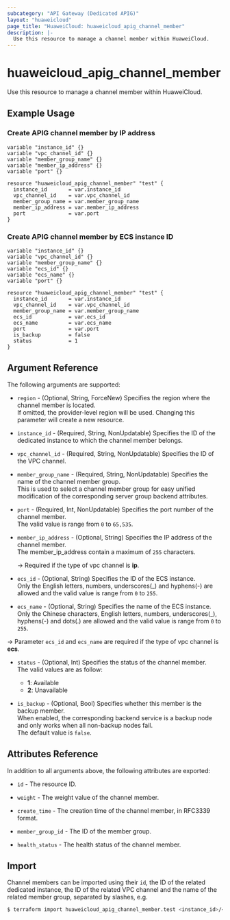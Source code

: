 ```yaml
---
subcategory: "API Gateway (Dedicated APIG)"
layout: "huaweicloud"
page_title: "HuaweiCloud: huaweicloud_apig_channel_member"
description: |-
  Use this resource to manage a channel member within HuaweiCloud.
---
```


# huaweicloud_apig_channel_member

Use this resource to manage a channel member within HuaweiCloud.

## Example Usage

### Create APIG channel member by IP address

```hcl
variable "instance_id" {}
variable "vpc_channel_id" {}
variable "member_group_name" {}
variable "member_ip_address" {}
variable "port" {}

resource "huaweicloud_apig_channel_member" "test" {
  instance_id       = var.instance_id
  vpc_channel_id    = var.vpc_channel_id
  member_group_name = var.member_group_name
  member_ip_address = var.member_ip_address
  port              = var.port
}
```

### Create APIG channel member by ECS instance ID

```hcl
variable "instance_id" {}
variable "vpc_channel_id" {}
variable "member_group_name" {}
variable "ecs_id" {}
variable "ecs_name" {}
variable "port" {}

resource "huaweicloud_apig_channel_member" "test" {
  instance_id       = var.instance_id
  vpc_channel_id    = var.vpc_channel_id
  member_group_name = var.member_group_name
  ecs_id            = var.ecs_id
  ecs_name          = var.ecs_name
  port              = var.port
  is_backup         = false
  status            = 1
}
```

## Argument Reference

The following arguments are supported:

* `region` - (Optional, String, ForceNew) Specifies the region where the channel member is located.  
  If omitted, the provider-level region will be used.
  Changing this parameter will create a new resource.

* `instance_id` - (Required, String, NonUpdatable) Specifies the ID of the dedicated instance to which the channel
  member belongs.

* `vpc_channel_id` - (Required, String, NonUpdatable) Specifies the ID of the VPC channel.

* `member_group_name` - (Required, String, NonUpdatable) Specifies the name of the channel member group.  
  This is used to select a channel member group for easy unified modification of the corresponding server group backend
  attributes.

* `port` - (Required, Int, NonUpdatable) Specifies the port number of the channel member.  
  The valid value is range from `0` to `65,535`.

* `member_ip_address` - (Optional, String) Specifies the IP address of the channel member.  
  The member_ip_address contain a maximum of `255` characters.

  -> Required if the type of vpc channel is **ip**.

* `ecs_id` - (Optional, String) Specifies the ID of the ECS instance.  
  Only the English letters, numbers, underscores(_) and hyphens(-) are allowed and the valid value is range
  from `0` to `255`.

* `ecs_name` - (Optional, String) Specifies the name of the ECS instance.  
  Only the Chinese characters, English letters, numbers, underscores(_), hyphens(-) and dots(.) are allowed
  and the valid value is range from `0` to `255`.

-> Parameter `ecs_id` and `ecs_name` are required if the type of vpc channel is **ecs**.

* `status` - (Optional, Int) Specifies the status of the channel member.  
  The valid values are as follow:
  + **1**: Available
  + **2**: Unavailable

* `is_backup` - (Optional, Bool) Specifies whether this member is the backup member.  
  When enabled, the corresponding backend service is a backup node and only works when all non-backup nodes fail.  
  The default value is `false`.

## Attributes Reference

In addition to all arguments above, the following attributes are exported:

* `id` - The resource ID.

* `weight` - The weight value of the channel member.

* `create_time` - The creation time of the channel member, in RFC3339 format.

* `member_group_id` - The ID of the member group.

* `health_status` - The health status of the channel member.

## Import

Channel members can be imported using their `id`, the ID of the related dedicated instance, the ID of the related VPC
channel and the name of the related member group, separated by slashes, e.g.

```bash
$ terraform import huaweicloud_apig_channel_member.test <instance_id>/<vpc_channel_id>/<member_group_name>/<id>
```
